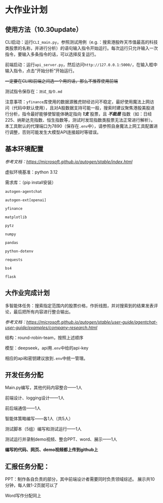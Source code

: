 # 大作业计划

## 使用方法（10.30update）

CLI启动：运行`CLI_main.py`，参照测试用例（e.g.：搜索港股昨天市值最高的科技类股票的名称，并进行分析）的语句输入指令开始运行。每次运行只允许输入一次指令，要输入多条指令的话，可以选择反复运行。

前端启动：运行`api_server.py`，然后访问`http://127.0.0.1:5000/`，在输入框中输入指令，点击“开始分析”开始运行。

~~一定要在CLI和前端之间选一个用的话，那么不推荐使用前端~~

测试指令保存在：`测试_指令.md`

注意事项：`yfinance`库使用的数据源雅虎财经访问不稳定，最好使用魔法上网访问（代码中默认使用），且对A股数据支持可能一般，搜索时建议聚焦港股美股进行分析，指令最好能够使智能体确定指向 ***1支*** 股票，且 ***不能是*** 指数（如：日经225、纳斯达克指数、恒生指数等，测试时发现指数类股票无法正常进行解析）。本工具默认的代理端口为7890（保存在`.env`中），请参照自身魔法上网工具配置进行调整，否则可能发生大模型API连接超时等错误。

## 基本环境配置
*参考文档：https://microsoft.github.io/autogen/stable/index.html*

虚拟环境基准：python 3.12

需求库：（pip install安装） 

`autogen-agentchat`

`autogen-ext[openai]`

`yfinance`

`matplotlib`

`pytz`

`numpy`

`pandas`

`python-dotenv`

`requests`

`bs4`

`flask`

## 大作业完成计划
多智能体任务：搜索指定范围内的股票价格，作折线图，并对搜索到的结果发表评论，最后把所有内容进行整合输出。

*参考文档：https://microsoft.github.io/autogen/stable/user-guide/agentchat-user-guide/examples/company-research.html*

结构：round-robin-team，按照上述顺序

模型：deepseek，api用`.env`中给的api-key

相应的api和密钥建议放到`.env`中统一管理。


## 开发任务分配 
Main.py编写，其他代码内容整合——1人

前端设计、logging设计——1人

前后端通信——1人

智能体策略编写——各1人（共5人）

测试脚本（5组）编写和测试运行——1人

测试运行并录制demo视频、整合PPT、word、展示——1人

**编写的代码、网页、demo视频都上传到github上**

## 汇报任务分配：
PPT：制作各自负责的部分，其中前端设计者需要同时负责领域综述。
展示共10分钟，每人做1-2页就可以了

Word写作分配同上
